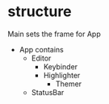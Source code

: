 # structure

Main sets the frame for App

- App contains
  - Editor
    - Keybinder
    - Highlighter
      - Themer
  - StatusBar
